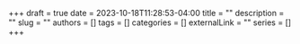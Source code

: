 +++ 
draft = true
date = 2023-10-18T11:28:53-04:00
title = ""
description = ""
slug = ""
authors = []
tags = []
categories = []
externalLink = ""
series = []
+++
